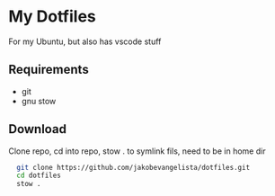 
# My Dotfiles

For my Ubuntu, but also has vscode stuff

## Requirements

 - git
 - gnu stow
 


## Download

Clone repo, cd into repo, stow . to symlink fils, need to be in home dir

```zsh
  git clone https://github.com/jakobevangelista/dotfiles.git
  cd dotfiles
  stow .
```
